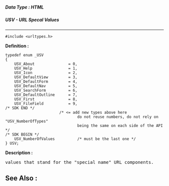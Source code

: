 ##### Data Type : HTML
##### USV - URL Specal Values
---
```
#include <urltypes.h>
```

**Definition :**
```
typedef enum _USV
{
    USV_About               = 0,
    USV_Help                = 1,
    USV_Icon                = 2,
    USV_DefaultView         = 3,
    USV_DefaultForm         = 4,
    USV_DefaultNav          = 5,
    USV_SearchForm          = 6,
    USV_DefaultOutline      = 7,
    USV_First               = 8,
    USV_FileField           = 9,
/* SDK END */
                        /* <= add new types above here 
                                do not reuse numbers, do not rely on 
"USV_NumberOfTypes"
                                being the same on each side of the API */
/* SDK BEGIN */
    USV_NumberOfValues          /* must be the last one */
} USV;
```

**Description :**

<tt>values that stand for the &quot;special name&quot; URL components.</tt>


**See Also :**
---

